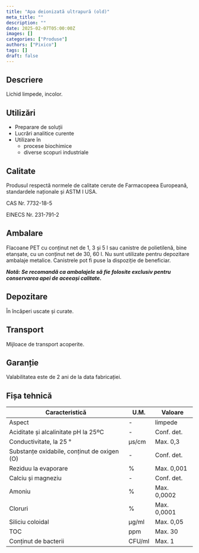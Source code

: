 ```yaml
---
title: "Apa deionizată ultrapură (old)"
meta_title: ""
description: ""
date: 2025-02-07T05:00:00Z
images: []
categories: ["Produse"]
authors: ["Pixico"]
tags: []
draft: false
---
```


## Descriere
Lichid limpede, incolor.

## Utilizări
- Preparare de soluții
- Lucrări analitice curente 
- Utilizare în 
  - procese biochimice
  - diverse scopuri industriale

## Calitate
Produsul respectă normele de calitate cerute de Farmacopeea Europeană, standardele naționale și ASTM I USA.

CAS Nr. 7732-18-5

EINECS Nr. 231-791-2

## Ambalare

Flacoane PET cu conținut net de 1, 3 și 5 l sau canistre de polietilenă, bine etanșate, cu un conținut net de 30, 60 l. Nu sunt utilizate pentru depozitare ambalaje metalice. Canistrele pot fi puse la dispoziție de beneficiar.

***Notă: Se recomandă ca ambalajele să fie folosite exclusiv pentru conservarea apei de aceeași calitate.***

## Depozitare
În încăperi uscate și curate.

## Transport
Mijloace de transport acoperite.

## Garanție

Valabilitatea este de 2 ani de la data fabricației.

## Fișa tehnică

| Caracteristică | U.M. | Valoare |
|-----------|-----------|-----------|
| Aspect    | - | limpede |
| Aciditate și alcalinitate pH la 25ºC | - | Conf. det. |
| Conductivitate, la 25 ° | µs/cm | Max. 0,3 |
| Substanțe oxidabile, conținut de oxigen (O) | - | Conf. det. |
| Reziduu la evaporare | % | Max. 0,001 |
| Calciu și magneziu | - | Conf. det. |
| Amoniu | % | Max. 0,0002 |
| Cloruri | % | Max. 0,0001 |
| Siliciu coloidal | µg/ml | Max. 0,05 |
| TOC | ppm | Max. 30 |
| Conținut de bacterii | CFU/ml | Max. 1 |
